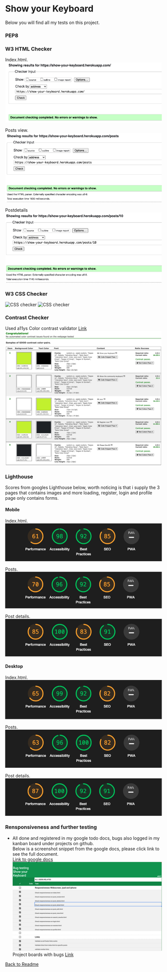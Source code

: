 # Show your Keyboard

Below you will find all my tests on this project.

### PEP8



### W3 HTML Checker
Index.html.    
![Screenshot](./static/images/w3_html_index.png)    

Posts view.        
![Screenshot](./static/images/w3_html_posts.png)

Postdetails   
![Screenshot](./static/images/w3_html_postdetail.png)    


### W3 CSS Checker
![CSS checker](http://jigsaw.w3.org/css-validator/images/vcss)
![CSS checker](http://jigsaw.w3.org/css-validator/images/vcss-blue)


### Contrast Checker
Used a11ys Color contrast validator [Link](https://color.a11y.com)   
![Screenshot](./static/images/contrast-readme.png)

### Lighthouse
Scores from googles Lighthouse below, worth noticing is that i supply the 3 pages that contains 
images and more loading, register, login and profile page only contains forms.    

#### Mobile
Index.html.    
![Screenshot](./static/images/mobile_lighthouse_index.png)     

Posts.    
![Screenshot](./static/images/mobile_lighthouse_postview.png)    

Post details.     
![Screenshot](./static/images/mobile-lighthouse-postdetail.png)    

#### Desktop
Index.html.     
![Screenshot](./static/images/desktop_lighthouse_index.png)

Posts.   
![Screenshot](./static/images/desktop_lighthouse_posts.png)     

Post details.    
![Screenshot](./static/images/desktop_lighthouse_postdetails.png)    

### Rensponsiveness and further testing

- All done and registered in my google todo docs, bugs also logged in my kanban board under projects on github.   
Below is a screenshot snippet from the google docs, please click link to see the full document.   
[Link to google docs](https://docs.google.com/spreadsheets/d/1s44J9bTQyVY0vnPAtlb3FIwGDRyj-bNHVxq4E8CToME/edit?usp=sharing)    
![Screenshot](./static/images/testing_docs_readme.png)   
Project boards with bugs [Link](https://github.com/-ka/projects/6)    


[Back to Readme](README.md)